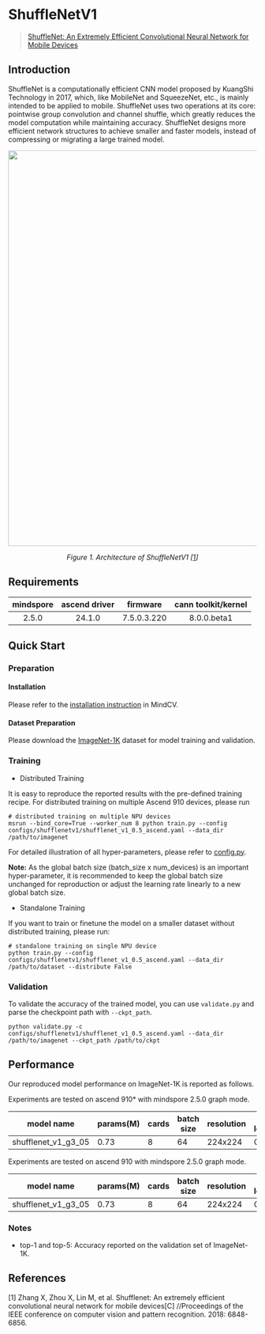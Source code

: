 # ShuffleNetV1

> [ShuffleNet: An Extremely Efficient Convolutional Neural Network for Mobile Devices](https://arxiv.org/abs/1707.01083)



## Introduction

ShuffleNet is a computationally efficient CNN model proposed by KuangShi Technology in 2017, which, like MobileNet and
SqueezeNet, etc., is mainly intended to be applied to mobile. ShuffleNet uses two operations at its core: pointwise
group convolution and channel shuffle, which greatly reduces the model computation while maintaining accuracy.
ShuffleNet designs more efficient network structures to achieve smaller and faster models, instead of compressing or
migrating a large trained model.

<p align="center">
  <img src="https://user-images.githubusercontent.com/121591093/210049793-562b41bf-fc38-4c33-8144-5bfe75a88375.png" width=800 />
</p>
<p align="center">
  <em>Figure 1. Architecture of ShuffleNetV1 [<a href="#references">1</a>] </em>
</p>

## Requirements
| mindspore | ascend driver |  firmware   | cann toolkit/kernel |
| :-------: | :-----------: | :---------: | :-----------------: |
|   2.5.0   |   24.1.0      | 7.5.0.3.220 |     8.0.0.beta1     |



## Quick Start

### Preparation

#### Installation

Please refer to the [installation instruction](https://mindspore-lab.github.io/mindcv/installation/) in MindCV.

#### Dataset Preparation

Please download the [ImageNet-1K](https://www.image-net.org/challenges/LSVRC/2012/index.php) dataset for model training
and validation.

### Training

* Distributed Training

It is easy to reproduce the reported results with the pre-defined training recipe. For distributed training on multiple
Ascend 910 devices, please run

```shell
# distributed training on multiple NPU devices
msrun --bind_core=True --worker_num 8 python train.py --config configs/shufflenetv1/shufflenet_v1_0.5_ascend.yaml --data_dir /path/to/imagenet
```




For detailed illustration of all hyper-parameters, please refer
to [config.py](https://github.com/mindspore-lab/mindcv/blob/main/config.py).

**Note:**  As the global batch size  (batch_size x num_devices) is an important hyper-parameter, it is recommended to
keep the global batch size unchanged for reproduction or adjust the learning rate linearly to a new global batch size.

* Standalone Training

If you want to train or finetune the model on a smaller dataset without distributed training, please run:

```shell
# standalone training on single NPU device
python train.py --config configs/shufflenetv1/shufflenet_v1_0.5_ascend.yaml --data_dir /path/to/dataset --distribute False
```

### Validation

To validate the accuracy of the trained model, you can use `validate.py` and parse the checkpoint path
with `--ckpt_path`.

```shell
python validate.py -c configs/shufflenetv1/shufflenet_v1_0.5_ascend.yaml --data_dir /path/to/imagenet --ckpt_path /path/to/ckpt
```

## Performance

Our reproduced model performance on ImageNet-1K is reported as follows.

Experiments are tested on ascend 910* with mindspore 2.5.0 graph mode.




| model name          | params(M) | cards | batch size | resolution | jit level | graph compile | ms/step | img/s    | acc@top1 | acc@top5 | recipe                                                                                                       | weight                                                                                                                           |
| ------------------- | --------- | ----- | ---------- | ---------- | --------- |---------------| ------- | -------- | -------- | -------- | ------------------------------------------------------------------------------------------------------------ | -------------------------------------------------------------------------------------------------------------------------------- |
| shufflenet_v1_g3_05 | 0.73      | 8     | 64         | 224x224    | O2        | 191s          | 47.77   | 10718.02 | 57.08    | 79.89    | [yaml](https://github.com/mindspore-lab/mindcv/blob/main/configs/shufflenetv1/shufflenet_v1_0.5_ascend.yaml) | [weights](https://download-mindspore.osinfra.cn/toolkits/mindcv/shufflenet/shufflenetv1/shufflenet_v1_g3_05-56209ef3-910v2.ckpt) |



Experiments are tested on ascend 910 with mindspore 2.5.0 graph mode.




| model name          | params(M) | cards | batch size | resolution | jit level | graph compile | ms/step | img/s    | acc@top1 | acc@top5 | recipe                                                                                                       | weight                                                                                                             |
| ------------------- | --------- | ----- | ---------- | ---------- | --------- | ------------- | ------- | -------- | -------- | -------- | ------------------------------------------------------------------------------------------------------------ | ------------------------------------------------------------------------------------------------------------------ |
| shufflenet_v1_g3_05 | 0.73      | 8     | 64         | 224x224    | O2        | 169s          | 40.62   | 12604.63 | 57.05    | 79.73    | [yaml](https://github.com/mindspore-lab/mindcv/blob/main/configs/shufflenetv1/shufflenet_v1_0.5_ascend.yaml) | [weights](https://download.mindspore.cn/toolkits/mindcv/shufflenet/shufflenetv1/shufflenet_v1_g3_05-42cfe109.ckpt) |



### Notes

- top-1 and top-5: Accuracy reported on the validation set of ImageNet-1K.

## References

[1] Zhang X, Zhou X, Lin M, et al. Shufflenet: An extremely efficient convolutional neural network for mobile devices[C]
//Proceedings of the IEEE conference on computer vision and pattern recognition. 2018: 6848-6856.
